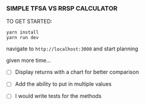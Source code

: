 ### SIMPLE TFSA VS RRSP CALCULATOR

TO GET STARTED:
```
yarn install
yarn run dev
```

navigate to `http://localhost:3000`
and start planning

given more time...
- [ ] Display returns with a chart for better comparison
- [ ] Add the ability to put in multiple values 
- [ ] I would write tests for the methods

